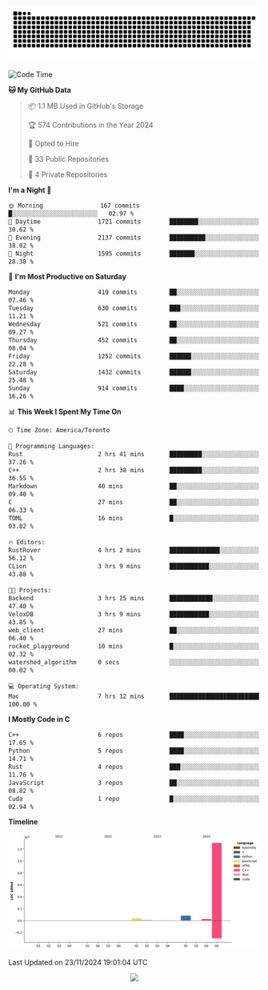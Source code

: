 <picture>
  <source media="(prefers-color-scheme: dark)" srcset="https://raw.githubusercontent.com/kkli08/kkli08/output/github-contribution-grid-snake-dark.svg">
  <source media="(prefers-color-scheme: light)" srcset="https://raw.githubusercontent.com/kkli08/kkli08/output/github-contribution-grid-snake.svg">
  <img alt="github contribution grid snake animation" src="https://raw.githubusercontent.com/kkli08/kkli08/output/github-contribution-grid-snake.svg">
</picture>


<!--START_SECTION:waka-->
![Code Time](http://img.shields.io/badge/Code%20Time-93%20hrs%2043%20mins-blue)

**🐱 My GitHub Data** 

> 📦 1.1 MB Used in GitHub's Storage 
 > 
> 🏆 574 Contributions in the Year 2024
 > 
> 💼 Opted to Hire
 > 
> 📜 33 Public Repositories 
 > 
> 🔑 4 Private Repositories 
 > 
**I'm a Night 🦉** 

```text
🌞 Morning                167 commits         █░░░░░░░░░░░░░░░░░░░░░░░░   02.97 % 
🌆 Daytime                1721 commits        ████████░░░░░░░░░░░░░░░░░   30.62 % 
🌃 Evening                2137 commits        ██████████░░░░░░░░░░░░░░░   38.02 % 
🌙 Night                  1595 commits        ███████░░░░░░░░░░░░░░░░░░   28.38 % 
```
📅 **I'm Most Productive on Saturday** 

```text
Monday                   419 commits         ██░░░░░░░░░░░░░░░░░░░░░░░   07.46 % 
Tuesday                  630 commits         ███░░░░░░░░░░░░░░░░░░░░░░   11.21 % 
Wednesday                521 commits         ██░░░░░░░░░░░░░░░░░░░░░░░   09.27 % 
Thursday                 452 commits         ██░░░░░░░░░░░░░░░░░░░░░░░   08.04 % 
Friday                   1252 commits        ██████░░░░░░░░░░░░░░░░░░░   22.28 % 
Saturday                 1432 commits        ██████░░░░░░░░░░░░░░░░░░░   25.48 % 
Sunday                   914 commits         ████░░░░░░░░░░░░░░░░░░░░░   16.26 % 
```


📊 **This Week I Spent My Time On** 

```text
🕑︎ Time Zone: America/Toronto

💬 Programming Languages: 
Rust                     2 hrs 41 mins       █████████░░░░░░░░░░░░░░░░   37.26 % 
C++                      2 hrs 38 mins       █████████░░░░░░░░░░░░░░░░   36.55 % 
Markdown                 40 mins             ██░░░░░░░░░░░░░░░░░░░░░░░   09.40 % 
C                        27 mins             ██░░░░░░░░░░░░░░░░░░░░░░░   06.33 % 
TOML                     16 mins             █░░░░░░░░░░░░░░░░░░░░░░░░   03.82 % 

🔥 Editors: 
RustRover                4 hrs 2 mins        ██████████████░░░░░░░░░░░   56.12 % 
CLion                    3 hrs 9 mins        ███████████░░░░░░░░░░░░░░   43.88 % 

🐱‍💻 Projects: 
Backend                  3 hrs 25 mins       ████████████░░░░░░░░░░░░░   47.40 % 
VeloxDB                  3 hrs 9 mins        ███████████░░░░░░░░░░░░░░   43.85 % 
web_client               27 mins             ██░░░░░░░░░░░░░░░░░░░░░░░   06.40 % 
rocket_playground        10 mins             █░░░░░░░░░░░░░░░░░░░░░░░░   02.32 % 
watershed_algorithm      0 secs              ░░░░░░░░░░░░░░░░░░░░░░░░░   00.02 % 

💻 Operating System: 
Mac                      7 hrs 12 mins       █████████████████████████   100.00 % 
```

**I Mostly Code in C** 

```text
C++                      6 repos             ████░░░░░░░░░░░░░░░░░░░░░   17.65 % 
Python                   5 repos             ████░░░░░░░░░░░░░░░░░░░░░   14.71 % 
Rust                     4 repos             ███░░░░░░░░░░░░░░░░░░░░░░   11.76 % 
JavaScript               3 repos             ██░░░░░░░░░░░░░░░░░░░░░░░   08.82 % 
Cuda                     1 repo              █░░░░░░░░░░░░░░░░░░░░░░░░   02.94 % 
```



**Timeline**

![Lines of Code chart](https://raw.githubusercontent.com/kkli08/kkli08/main/assets/bar_graph.png)


 Last Updated on 23/11/2024 19:01:04 UTC
<!--END_SECTION:waka-->


<div align="center">
    <img  src="https://github-readme-streak-stats.herokuapp.com/?user=kkli08&theme=cobalt" />
</div>

<br/>
<br/>
<br/>

